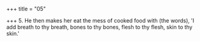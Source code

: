+++
title = "05"

+++
5. He then makes her eat the mess of cooked food with (the words), 'I add breath to thy breath, bones to thy bones, flesh to thy flesh, skin to thy skin.'
